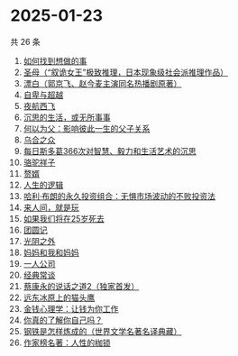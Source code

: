 # 2025-01-23

共 26 条

<!-- BEGIN WEREAD -->
<!-- 最后更新时间 2025-01-23 11:10:18 +0800 -->
1. [如何找到想做的事](https://weread.qq.com/web/bookDetail/71a32fb0813ab8de8g019cc9)
1. [圣母（“叙诡女王”极致推理，日本现象级社会派推理作品）](https://weread.qq.com/web/bookDetail/4f7320f0717f541a4f7ae8e)
1. [漂白（郭京飞、赵今麦主演同名热播剧原著）](https://weread.qq.com/web/bookDetail/f0332010813ab7169g0155ca)
1. [自卑与超越](https://weread.qq.com/web/bookDetail/be932230813ab9941g010d2f)
1. [夜航西飞](https://weread.qq.com/web/bookDetail/f8d326c071a7542af8dc0e6)
1. [沉思的生活，或无所事事](https://weread.qq.com/web/bookDetail/358329b0813ab9991g0163af)
1. [何以为父：影响彼此一生的父子关系](https://weread.qq.com/web/bookDetail/b0c32a80813ab881ag0168fe)
1. [乌合之众](https://weread.qq.com/web/bookDetail/d1732010813ab983cg012120)
1. [每日斯多葛366次对智慧、毅力和生活艺术的沉思](https://weread.qq.com/web/bookDetail/56d32570813ab71c3g011e0c)
1. [骆驼祥子](https://weread.qq.com/web/bookDetail/fd1328207268785dfd1479d)
1. [赘婿](https://weread.qq.com/web/bookDetail/15032af05753441501f9930)
1. [人生的逻辑](https://weread.qq.com/web/bookDetail/3e232ca0813ab99aeg018082)
1. [哈利·布朗的永久投资组合：无惧市场波动的不败投资法](https://weread.qq.com/web/bookDetail/b7a329505de4ddb7a03fb21)
1. [来人间，就是玩](https://weread.qq.com/web/bookDetail/a35324f0813ab9994g0118a1)
1. [如果我们将在25岁死去](https://weread.qq.com/web/bookDetail/ca732b70813ab99c5g019402)
1. [团圆记](https://weread.qq.com/web/bookDetail/b64323c0813ab9595g0181f0)
1. [光阴之外](https://weread.qq.com/web/bookDetail/72e325c0727d77d472e6ff7)
1. [妈妈和我和妈妈](https://weread.qq.com/web/bookDetail/0ce32c80813ab9974g011e23)
1. [一人公司](https://weread.qq.com/web/bookDetail/ea432780813ab9717g010b08)
1. [经典常谈](https://weread.qq.com/web/bookDetail/9da32a30728c5b159dade91)
1. [蔡康永的说话之道2（独家首发）](https://weread.qq.com/web/bookDetail/73e32e9056615073ed7d3fe)
1. [远东冰原上的猫头鹰](https://weread.qq.com/web/bookDetail/4df32750813ab74b8g019255)
1. [金钱心理学：让钱为你工作](https://weread.qq.com/web/bookDetail/a9f327d0813ab9941g016f27)
1. [你真的了解你自己吗？](https://weread.qq.com/web/bookDetail/3c732810813ab9858g017de3)
1. [钢铁是怎样炼成的（世界文学名著名译典藏）](https://weread.qq.com/web/bookDetail/5f432de07183b70e5f4e453)
1. [作家榜名著：人性的枷锁](https://weread.qq.com/web/bookDetail/9c03223071ed56af9c0394e)
<!-- END WEREAD -->